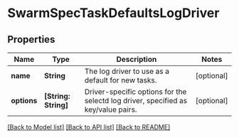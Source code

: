 # SwarmSpecTaskDefaultsLogDriver

## Properties
Name | Type | Description | Notes
------------ | ------------- | ------------- | -------------
**name** | **String** | The log driver to use as a default for new tasks.  | [optional] 
**options** | **[String: String]** | Driver-specific options for the selectd log driver, specified as key/value pairs.  | [optional] 

[[Back to Model list]](../README.md#documentation-for-models) [[Back to API list]](../README.md#documentation-for-api-endpoints) [[Back to README]](../README.md)


